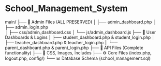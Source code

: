 # School_Management_System
main/
├── 🔐 Admin Files (ALL PRESERVED)
│   ├── admin_dashboard.php
│   ├── admin_login.php  
│   ├── css/admin_dashboard.css
│   └── js/admin_dashboard.js
├── 👥 User Dashboards & Logins
│   ├── student_dashboard.php & student_login.php
│   ├── teacher_dashboard.php & teacher_login.php
│   └── parent_dashboard.php & parent_login.php
├── 🔌 API Files (Complete functionality)
├── 🎨 CSS, Images, Includes
├── ⚙️ Core Files (index.php, logout.php, config/)
└── 📊 Database Schema (school_management.sql)
